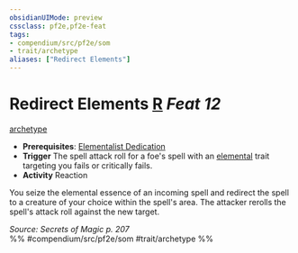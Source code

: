 ```yaml
---
obsidianUIMode: preview
cssclass: pf2e,pf2e-feat
tags:
- compendium/src/pf2e/som
- trait/archetype
aliases: ["Redirect Elements"]
---
```

# Redirect Elements  [R](rules/core-rulebook/chapter-9-playing-the-game.md#Actions "Reaction") *Feat 12*  
[archetype](rules/traits/archetype.md)  

- **Prerequisites**: [Elementalist Dedication](compendium/feats/elementalist-dedication-som.md)
- **Trigger** The spell attack roll for a foe's spell with an [elemental](rules/traits/elemental.md) trait targeting you fails or critically fails.
- **Activity** Reaction

You seize the elemental essence of an incoming spell and redirect the spell to a creature of your choice within the spell's area. The attacker rerolls the spell's attack roll against the new target.

*Source: Secrets of Magic p. 207*  
%% #compendium/src/pf2e/som #trait/archetype %%